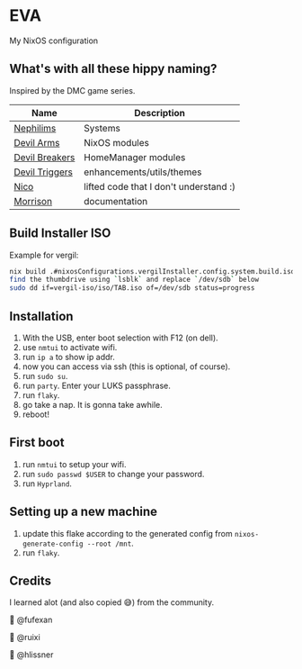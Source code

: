 # EVA

My NixOS configuration

## What's with all these hippy naming?

Inspired by the DMC game series.

| Name                             | Description                            |
| -------------------------------- | -------------------------------------- |
| [Nephilims](nephilims)           | Systems                                |
| [Devil Arms](devil-arms)         | NixOS modules                          |
| [Devil Breakers](devil-breakers) | HomeManager modules                    |
| [Devil Triggers](devil-triggers) | enhancements/utils/themes              |
| [Nico](devil-triggers/nico)      | lifted code that I don't understand :) |
| [Morrison](morrison)             | documentation                          |


## Build Installer ISO

Example for vergil:
``` sh
nix build .#nixosConfigurations.vergilInstaller.config.system.build.isoImage -o vergil-iso
find the thumbdrive using `lsblk` and replace `/dev/sdb` below
sudo dd if=vergil-iso/iso/TAB.iso of=/dev/sdb status=progress
```

## Installation
1. With the USB, enter boot selection with F12 (on dell).
2. use `nmtui` to activate wifi.
3. run `ip a` to show ip addr.
4. now you can access via ssh (this is optional, of course).
5. run `sudo su`.
6. run `party`. Enter your LUKS passphrase.
7. run `flaky`.
8. go take a nap. It is gonna take awhile.
9. reboot! 

## First boot
1. run `nmtui` to setup your wifi.
2. run `sudo passwd $USER` to change your password.
3. run `Hyprland`.

## Setting up a new machine
1. update this flake according to the generated config from `nixos-generate-config --root /mnt`.
2. run `flaky`.


##  Credits
I learned alot (and also copied 😅) from the community.

🙇 @fufexan

🙇 @ruixi

🙇 @hlissner


